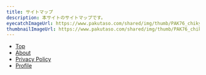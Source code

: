 ```yaml
---
title: サイトマップ
description: 本サイトのサイトマップです。
eyecatchImageUrl: https://www.pakutaso.com/shared/img/thumb/PAK76_chikyuugitobin20130804_TP_V4.jpg
thumbnailImageUrl: https://www.pakutaso.com/shared/img/thumb/PAK76_chikyuugitobin20130804_TP_V4.jpg
---
```


- [Top](/profile)
- [About](/about)
- [Privacy Policy](/privacy-policy)
- [Profile](/profile)
